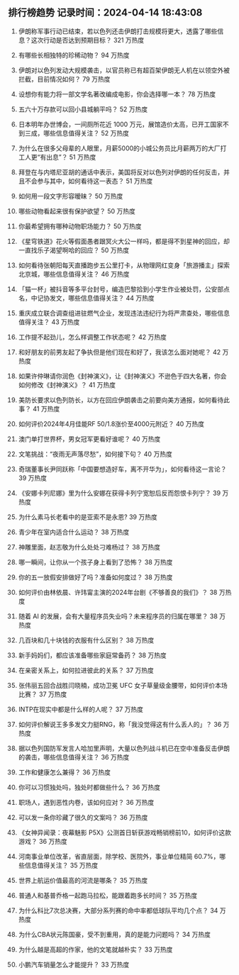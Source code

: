
## 排行榜趋势 记录时间：2024-04-14 18:43:08
  
  1. 伊朗称军事行动已结束，若以色列还击伊朗打击规模将更大，透露了哪些信息？这次行动是否达到预期目标？ 321 万热度
    
  2. 有哪些长相独特的珍稀动物？ 94 万热度
    
  3. 伊朗对以色列发动大规模袭击，以官员称已有超百架伊朗无人机在以领空外被拦截，目前情况如何？ 79 万热度
    
  4. 设想你有能力将一部文学名著改编成电影，你会选择哪一本？ 78 万热度
    
  5. 五六十万存款可以回小县城躺平吗？ 52 万热度
    
  6. 日本明年办世博会，一间厕所花近 1000 万元，展馆造价太高，已开工国家不到三成，哪些信息值得关注？ 52 万热度
    
  7. 为什么在很多父母辈的人眼里，月薪5000的小城公务员比月薪两万的大厂打工人更“有出息”？ 51 万热度
    
  8. 拜登在与内塔尼亚胡的通话中表示，美国将反对以色列对伊朗的任何反击，并且不会参与其中，如何看待这一表态？ 51 万热度
    
  9. 如何用一段文字形容暧昧？ 50 万热度
    
  10. 哪些动物看起来很有保护欲望？ 50 万热度
    
  11. 你最希望拥有哪种动物职场能力？ 50 万热度
    
  12. 《星穹铁道》花火等假面愚者跟冥火大公一样吗，都是得不到星神的回应，却一直找乐子渴望啊哈的回应？ 50 万热度
    
  13. 如何看待张朝阳每天直播跑步五公里打卡，从物理网红变身「旅游播主」探索北京城，哪些信息值得关注？ 46 万热度
    
  14. 「猫一杯」被抖音等多平台封号，编造巴黎拾到小学生作业被处罚，公安部点名，中记协发文，哪些信息值得关注？ 44 万热度
    
  15. 重庆成立联合调查组进驻燃气企业，发现违法违纪行为将严肃查处，哪些信息值得关注？ 43 万热度
    
  16. 工作提不起劲儿，怎么样调整工作状态呢？ 42 万热度
    
  17. 和好朋友的前男友起了争执但是他们现在和好了，我该怎么面对她呢？ 42 万热度
    
  18. 如果许仲琳请你润色《封神演义》，让《封神演义》不逊色于四大名著，你会如何修改《封神演义》？ 41 万热度
    
  19. 美防长要求以色列防长，以方在回应伊朗袭击之前要向美方通报，如何看待此事？ 41 万热度
    
  20. 如何评价2024年4月佳能RF 50/1.8涨价至4000元附近？ 40 万热度
    
  21. 澳门单打世界杯，男女冠军更看好谁呢？ 40 万热度
    
  22. 文笔挑战：“夜雨无声落尽愁”，如何接下句？ 40 万热度
    
  23. 奇瑞董事长尹同跃称「中国要想造好车，离不开华为」，如何看待这一言论？ 39 万热度
    
  24. 《安娜卡列尼娜》里为什么安娜在获得卡列宁宽恕后反而怨恨卡列宁？ 39 万热度
    
  25. 为什么素马长老看中的是亚索不是永恩? 39 万热度
    
  26. 青少年在室内适合什么运动？ 38 万热度
    
  27. 神雕里面，赵志敬为什么处处刁难杨过？ 38 万热度
    
  28. 哪一瞬间，让你从一个孩子身上看到了恐怖？ 38 万热度
    
  29. 你的五一放假安排做好了吗？准备如何度过？ 38 万热度
    
  30. 如何评价由林依晨、许玮甯主演的2024年台剧《不够善良的我们》？ 38 万热度
    
  31. 随着 AI 的发展，会有大量程序员失业吗？未来程序员的归属在哪里？ 38 万热度
    
  32. 几百块和几十块钱的衣服有什么区别？ 38 万热度
    
  33. 新手妈妈们，都应该准备哪些家庭常备药？ 38 万热度
    
  34. 在亲密关系上，如何拉进彼此的关系？ 37 万热度
    
  35. 张伟丽五回合战胜闫晓楠，成功卫冕 UFC 女子草量级金腰带，如何评价本场比赛？ 37 万热度
    
  36. INTP在现实中都是什么样的人呢？ 37 万热度
    
  37. 如何评价解说王多多发文力挺RNG，称「我没觉得这有什么丢人的」？ 36 万热度
    
  38. 据以色列国防军发言人哈加里声明，大量以色列战斗机已在空中准备反击伊朗的袭击，哪些信息值得关注？ 36 万热度
    
  39. 工作和健康怎么兼得？ 36 万热度
    
  40. 你可以习惯独处吗，独处时都做些什么？ 36 万热度
    
  41. 职场人，遇到恶性内卷，该如何应对？ 36 万热度
    
  42. 可以发一条你珍藏了很久的文案吗？ 36 万热度
    
  43. 《女神异闻录：夜幕魅影 P5X》公测首日斩获游戏畅销榜前10，如何评价这款游戏？ 36 万热度
    
  44. 河南事业单位改革，省直层面，除学校、医院外，事业单位精简 60.7%，哪些信息值得关注？ 35 万热度
    
  45. 世界上航运价值最高的河流是哪条？ 35 万热度
    
  46. 普通人和基普乔格一起跑马拉松，能跟着跑多长时间？ 35 万热度
    
  47. 为什么科比7次总决赛，大部分系列赛的命中率都低球队平均几个点？ 34 万热度
    
  48. 为什么CBA状元陈国豪，受不到重用，真的是能力问题吗？ 34 万热度
    
  49. 为什么越是高超的作家，他的文笔就越朴实？ 33 万热度
    
  50. 小鹏汽车销量怎么才能提升？ 33 万热度
    